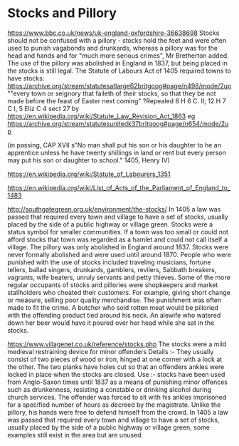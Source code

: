 # Stocks and Pillory

https://www.bbc.co.uk/news/uk-england-oxfordshire-36638698
Stocks should not be confused with a pillory - stocks hold the feet and were often used to punish vagabonds and drunkards, whereas a pillory was for the head and hands and for "much more serious crimes", Mr Bretherton added.
The use of the pillory was abolished in England in 1837, but being placed in the stocks is still legal.
The Statute of Labours Act of 1405 required towns to have stocks: https://archive.org/stream/statutesatlarge62britgoog#page/n498/mode/2up ""every town or seignory that faileth of their stocks, so that they be not made before the feast of Easter next coming"
?Repealed 8 H 6 C. II; 12 H 7 C I, 5 Eliz C 4 sect 27 by https://en.wikipedia.org/wiki/Statute_Law_Revision_Act_1863
eg https://archive.org/stream/statutesunitedk37britgoog#page/n654/mode/2up 

(in passing, CAP XVII s"No man shall put his son or his daughter to he an apprentice unless he have twenty shillings in land or rent  but every person may put his son or daughter to school." 1405, Henry IV)


https://en.wikipedia.org/wiki/Statute_of_Labourers_1351


https://en.wikipedia.org/wiki/List_of_Acts_of_the_Parliament_of_England_to_1483

http://southgategreen.org.uk/environment/the-stocks/
In 1405 a law was passed that required every town and village to have a set of stocks, usually placed by the side of a public highway or village green. Stocks were a status symbol for smaller communities. If a town was too small or could not afford stocks that town was regarded as a hamlet and could not call itself a village. The pillory was only abolished in England around 1837. Stocks were never formally abolished and were used until around 1870.
People who were punished with the use of stocks included traveling musicians, fortune tellers, ballad singers, drunkards, gamblers, revilers, Sabbath breakers, vagrants, wife beaters, unruly servants and petty thieves. Some of the more regular occupants of stocks and pillories were shopkeepers and market stallholders who cheated their customers. For example, giving short change or measure, selling poor quality merchandise. The punishment was often made to fit the crime. A butcher who sold rotten meat would be pilloried with the offending product tied around his neck. An alewife who watered down her beer would have it poured over her head while she sat in the stocks. 

https://www.villagenet.co.uk/reference/stocks.php
The stocks were a mild medieval restraining device for minor offenders
Details :-
They usually consist of two pieces of wood or iron, hinged at one corner with a lock at the other. The two planks have holes cut so that an offenders ankles were locked in place when the stocks are closed.
Use :-
stocks have been used from Anglo-Saxon times until 1837 as a means of punishing minor offences such as drunkenness, resisting a constable or drinking alcohol during church services. The offender was forced to sit with his ankles imprisoned for a specified number of hours as decreed by the magistrate. Unlike the pillory, his hands were free to defend himself from the crowd. In 1405 a law was passed that required every town and village to have a set of stocks, usually placed by the side of a public highway or village green, some examples still exist in the area but are unused.